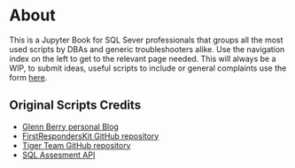 # About

This is a Jupyter Book for SQL Sever professionals that groups all the most used scripts by DBAs and generic troubleshooters alike.
Use the navigation index on the left to get to the relevant page needed.
This will always be a WIP, to submit ideas, useful scripts to include or general complaints use the form [here](https://tsql.tech/contact-2/ "here").

## Original Scripts Credits

- [Glenn Berry personal Blog](https://glennsqlperformance.com/resources/ "Glenn Berry personal Blog")
- [FirstRespondersKit GitHub repository](https://github.com/BrentOzarULTD/SQL-Server-First-Responder-Kit "FirstRespondersKit GitHub repository")
- [Tiger Team GitHub repository](https://github.com/microsoft/tigertoolbox "Tiger Team GitHub repository")
- [SQL Assesment API](https://github.com/microsoft/sql-server-samples/tree/master/samples/manage/sql-assessment-api "SQL Assesment API")